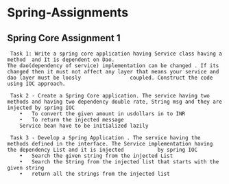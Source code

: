 # Spring-Assignments

## Spring Core Assignment 1
	 Task 1: Write a spring core application having Service class having a method  and It is dependent on Dao. 
	The dao(dependency of service) implementation can be changed . If its changed then it must not affect any layer that means your service and dao layer must be loosly 	    	    coupled. Construct the code using IOC approach.
	
	 Task 2 - Create a Spring Core application. The service having two methods and having two dependency double rate, String msg and they are injected by spring IOC
		•	To convert the given amount in usdollars in to INR
		•	To return the injected message
		Service bean have to be initialized lazily
	
	 Task 3 - Develop a Spring Application . The service having the methods defined in the interface. The Service implementation having the dependency List and it is injected    	     by spring IOC
		•	Search the given string from the injected List
		•	Search the String from the injected list that starts with the given string
		•	return all the strings from the injected list
